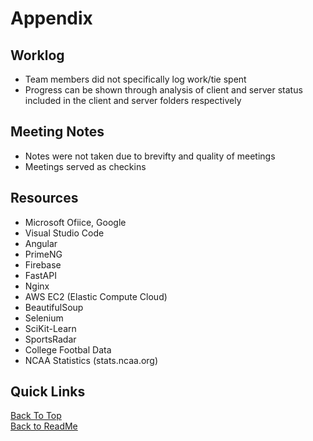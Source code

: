 # Appendix

## Worklog
- Team members did not specifically log work/tie spent
- Progress can be shown through analysis of client and server status included in the client and server folders respectively

## Meeting Notes
- Notes were not taken due to brevifty and quality of meetings
- Meetings served as checkins

## Resources
- Microsoft Ofiice, Google
- Visual Studio Code
- Angular
- PrimeNG
- Firebase
- FastAPI
- Nginx
- AWS EC2 (Elastic Compute Cloud)
- BeautifulSoup
- Selenium
- SciKit-Learn
- SportsRadar
- College Footbal Data
- NCAA Statistics (stats.ncaa.org)

## Quick Links

[Back To Top](#Appendix) \
[Back to ReadMe](/README.md)
